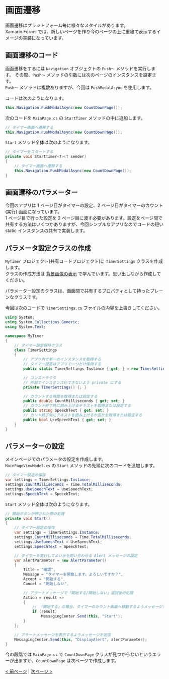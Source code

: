 # 画面遷移
画面遷移はプラットフォーム毎に様々なスタイルがあります。  
Xamarin.Forms では、新しいページを作り今のページの上に重寝て表示するイメージの実装になっています。  
  
## 画面遷移のコード
画面遷移をするには ```Navigation``` オブジェクトの ```Push～``` メソッドを実行します。
その際、```Push～``` メソッドの引数には次のページのインスタンスを設定ます。  
```Push～``` メソッドは複数ありますが、今回は ```PushModalAsync``` を使用します。

コードは次のようになります。
```cs
this.Navigation.PushModalAsync(new CountDownPage());
```

次のコードを ```MainPage.cs``` の ```StartTimer``` メソッドの中に追加します。
```cs
// タイマー画面へ遷移する
this.Navigation.PushModalAsync(new CountDownPage());
```

```Start``` メソッド全体は次のようになります。
```cs
// タイマーをスタートする
private void StartTimer<T>(T sender)
{
    // タイマー画面へ遷移する
    this.Navigation.PushModalAsync(new CountDownPage());
}
```

## 画面遷移のパラメーター
今回のアプリは 1 ページ目がタイマーの設定、2 ページ目がタイマーのカウント (実行) 画面になっています。  
1 ページ目で行った設定を 2 ページ目に渡す必要があります。設定をページ間で共有する方法はいくつかありますが、今回シンプルなアプリなのでコードの短い static インスタンスの共有で実装します。  

## パラメータ設定クラスの作成
```MyTimer``` プロジェクト(共有コードプロジェクト)に ```TimerSettings``` クラスを作成します。  
クラスの作成方法は [背景画像の表示](./textbook03.md) で学んでいます。思い出しながら作成してください。  

パラメーター設定のクラスは、画面間で共有するプロパティとして持ったプレーンなクラスです。

今回は次のコードで ```TimerSettings.cs``` ファイルの内容を上書きしてください。
```cs
using System;
using System.Collections.Generic;
using System.Text;

namespace MyTimer
{
    // タイマー設定保持クラス
    class TimerSettings
    {
        // アプリ内で単一のインスタンスを取得する
        // タイマー設定はアプリで一つだけ保持する
        public static TimerSettings Instance { get; } = new TimerSettings();

        // コンストラクタ
        // 外部でインスタンス化できないよう private にする
        private TimerSettings() {; }

        // カウントする時間を取得または設定する
        public double CountMilliseconds { get; set; }
        // カウント終了時に読み上げるテキストを取得または設定する
        public string SpeechText { get; set; }
        // カント終了時にテキストを読み上げるか否かを取得または設定する
        public bool UseSpeechText { get; set; }
    }
}
```

## パラメーターの設定
メインページでのパラメータの設定を作成します。  
```MainPageViewModel.cs``` の ```Start``` メソッドの先頭に次のコードを追加します。
```cs
// タイマー設定の保存
var settings = TimerSettings.Instance;
settings.CountMilliseconds = Time.TotalMilliseconds;
settings.UseSpeechText = UseSpeechText;
settings.SpeechText = SpeechText;
```

```Start``` メソッド全体は次のようになります。
```cs
// 開始ボタンが押された際の処理
private void Start()
{
    // タイマー設定の保存
    var settings = TimerSettings.Instance;
    settings.CountMilliseconds = Time.TotalMilliseconds;
    settings.UseSpeechText = UseSpeechText;
    settings.SpeechText = SpeechText;

    // タイマーを実行してよいかを問い合わせる Alert メッセージの設定
    var alertParameter = new AlertParameter()
    {
        Title = "確認",
        Message = "タイマーを開始します。よろしいですか？",
        Accept = "開始する",
        Cancel = "開始しない",

        // アラートメッセージで「開始する/開始しない」選択後の処理
        Action = result =>
        {
            // 「開始する」の場合、タイマーのカウント画面へ移動するようメッセージを送信
            if (result)
                MessagingCenter.Send(this, "Start");
        }
    };

    // アラートメッセージを表示するようメッセージを送信
    MessagingCenter.Send(this, "DisplayAlert", alertParameter);
}
```

今の段階では ```MainPage.cs``` で ```CountDownPage``` クラスが見つからないというエラーが出ますが、```CountDownPage``` は次ページで作成します。

[< 前ページ](./textbook08.md) | [次ページ >](./textbook10.md)  